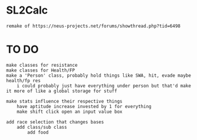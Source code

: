 # SL2Calc
    remake of https://neus-projects.net/forums/showthread.php?tid=6498

# TO DO 
    make classes for resistance
    make classes for Health/FP
    make a 'Person' class, probably hold things like SWA, hit, evade maybe health/fp res
        i could probably just have everything under person but that'd make it more of like a global storage for stuff
    
    make stats influence their respective things
        have aptitude increase invested by 1 for everything
        make shift click open an input value box

    add race selection that changes bases
        add class/sub class
            add food